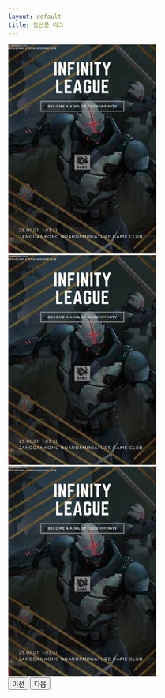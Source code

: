 ```yaml
---
layout: default
title: 장단콩 리그
---
```


<div id="carouselExampleAutoplaying" class="carousel slide" data-bs-ride="carousel">
  <div class="carousel-inner">
    <div class="carousel-item active">
      <img src="/assets/img/infinityleague1.png" class="d-block" style="max-width: 300px; height: auto; margin: 0 auto;" alt="1">
    </div>
    <div class="carousel-item">
      <img src="/assets/img/infinityleague1.png" class="d-block" style="max-width: 300px; height: auto; margin: 0 auto;" alt="2">
    </div>
    <div class="carousel-item">
      <img src="/assets/img/infinityleague1.png" class="d-block" style="max-width: 300px; height: auto; margin: 0 auto;" alt="3">
    </div>
  </div>
  <button class="carousel-control-prev" type="button" data-bs-target="#carouselExampleAutoplaying" data-bs-slide="prev">
    <span class="carousel-control-prev-icon" aria-hidden="true"></span>
    <span class="visually-hidden">이전</span>
  </button>
  <button class="carousel-control-next" type="button" data-bs-target="#carouselExampleAutoplaying" data-bs-slide="next">
    <span class="carousel-control-next-icon" aria-hidden="true"></span>
    <span class="visually-hidden">다음</span>
  </button>
</div>